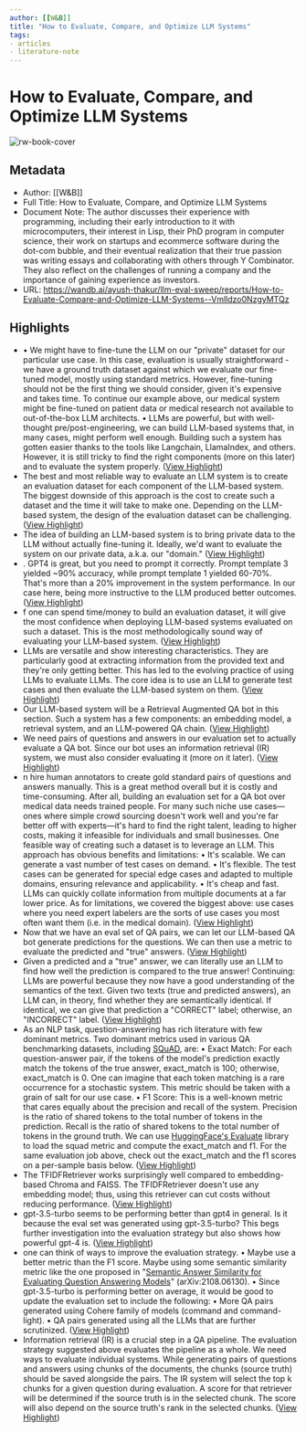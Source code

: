 ```yaml
---
author: [[W&B]]
title: "How to Evaluate, Compare, and Optimize LLM Systems"
tags: 
- articles
- literature-note
---
```

# How to Evaluate, Compare, and Optimize LLM Systems

![rw-book-cover](https://wandb.ai/logo.png)

## Metadata
- Author: [[W&B]]
- Full Title: How to Evaluate, Compare, and Optimize LLM Systems
- Document Note: The author discusses their experience with programming, including their early introduction to it with microcomputers, their interest in Lisp, their PhD program in computer science, their work on startups and ecommerce software during the dot-com bubble, and their eventual realization that their true passion was writing essays and collaborating with others through Y Combinator. They also reflect on the challenges of running a company and the importance of gaining experience as investors.
- URL: https://wandb.ai/ayush-thakur/llm-eval-sweep/reports/How-to-Evaluate-Compare-and-Optimize-LLM-Systems--Vmlldzo0NzgyMTQz

## Highlights
- • We might have to fine-tune the LLM on our "private" dataset for our particular use case. In this case, evaluation is usually straightforward - we have a ground truth dataset against which we evaluate our fine-tuned model, mostly using standard metrics. However, fine-tuning should not be the first thing we should consider, given it's expensive and takes time. To continue our example above, our medical system might be fine-tuned on patient data or medical research not available to out-of-the-box LLM architects.
  • LLMs are powerful, but with well-thought pre/post-engineering, we can build LLM-based systems that, in many cases, might perform well enough. Building such a system has gotten easier thanks to the tools like Langchain, LlamaIndex, and others. However, it is still tricky to find the right components (more on this later) and to evaluate the system properly. ([View Highlight](https://read.readwise.io/read/01h55ap2z3drts4qpwqnfabtct))
- The best and most reliable way to evaluate an LLM system is to create an evaluation dataset for each component of the LLM-based system. The biggest downside of this approach is the cost to create such a dataset and the time it will take to make one. Depending on the LLM-based system, the design of the evaluation dataset can be challenging. ([View Highlight](https://read.readwise.io/read/01h55aqt7vynyf9fx2evyfnrdm))
- The idea of building an LLM-based system is to bring private data to the LLM without actually fine-tuning it. Ideally, we'd want to evaluate the system on our private data, a.k.a. our "domain." ([View Highlight](https://read.readwise.io/read/01h55ar5cvzd4dmcdmnfe2xzrr))
- . GPT4 is great, but you need to prompt it correctly. Prompt template 3 yielded ~90% accuracy, while prompt template 1 yielded 60-70%. That's more than a 20% improvement in the system performance. In our case here, being more instructive to the LLM produced better outcomes. ([View Highlight](https://read.readwise.io/read/01h55avvtjgmxd77p2537arygb))
- f one can spend time/money to build an evaluation dataset, it will give the most confidence when deploying LLM-based systems evaluated on such a dataset. This is the most methodologically sound way of evaluating your LLM-based system. ([View Highlight](https://read.readwise.io/read/01h55awpfn3eept1qs1tm864kt))
- LLMs are versatile and show interesting characteristics. They are particularly good at extracting information from the provided text and they're only getting better. This has led to the evolving practice of using LLMs to evaluate LLMs. The core idea is to use an LLM to generate test cases and then evaluate the LLM-based system on them. ([View Highlight](https://read.readwise.io/read/01h55ax3qzzkbanzah4n3czrc5))
- Our LLM-based system will be a Retrieval Augmented QA bot in this section. Such a system has a few components: an embedding model, a retrieval system, and an LLM-powered QA chain. ([View Highlight](https://read.readwise.io/read/01h55axdgx1jmqsm2bxb3fdx3t))
- We need pairs of questions and answers in our evaluation set to actually evaluate a QA bot. Since our bot uses an information retrieval (IR) system, we must also consider evaluating it (more on it later). ([View Highlight](https://read.readwise.io/read/01h55azygrpa6xwa3e5yeaj7kr))
- n hire human annotators to create gold standard pairs of questions and answers manually. This is a great method overall but it is costly and time-consuming. After all, building an evaluation set for a QA bot over medical data needs trained people. For many such niche use cases—ones where simple crowd sourcing doesn't work well and you're far better off with experts—it's hard to find the right talent, leading to higher costs, making it infeasible for individuals and small businesses. One feasible way of creating such a dataset is to leverage an LLM. This approach has obvious benefits and limitations:
  • It's scalable. We can generate a vast number of test cases on demand.
  • It's flexible. The test cases can be generated for special edge cases and adapted to multiple domains, ensuring relevance and applicability.
  • It's cheap and fast. LLMs can quickly collate information from multiple documents at a far lower price.
  As for limitations, we covered the biggest above: use cases where you need expert labelers are the sorts of use cases you most often want them (i.e. in the medical domain). ([View Highlight](https://read.readwise.io/read/01h55b0w7d87ehhrzts0nttx1k))
- Now that we have an eval set of QA pairs, we can let our LLM-based QA bot generate predictions for the questions. We can then use a metric to evaluate the predicted and "true" answers. ([View Highlight](https://read.readwise.io/read/01h55b3dm2y2q05erz3n7r6e3q))
- Given a predicted and a "true" answer, we can literally use an LLM to find how well the prediction is compared to the true answer! Continuing: LLMs are powerful because they now have a good understanding of the semantics of the text. Given two texts (true and predicted answers), an LLM can, in theory, find whether they are semantically identical. If identical, we can give that prediction a "CORRECT" label; otherwise, an "INCORRECT" label. ([View Highlight](https://read.readwise.io/read/01h55b3qcdfmv33j6ewmhwnk7e))
- As an NLP task, question-answering has rich literature with few dominant metrics. Two dominant metrics used in various QA benchmarking datasets, including [SQuAD](https://rajpurkar.github.io/SQuAD-explorer/), are:
  • Exact Match: For each question-answer pair, if the tokens of the model's prediction exactly match the tokens of the true answer, exact_match is 100; otherwise, exact_match is 0. One can imagine that each token matching is a rare occurrence for a stochastic system. This metric should be taken with a grain of salt for our use case.
  • F1 Score: This is a well-known metric that cares equally about the precision and recall of the system. Precision is the ratio of shared tokens to the total number of tokens in the prediction. Recall is the ratio of shared tokens to the total number of tokens in the ground truth.
  We can use [HuggingFace's Evaluate](https://github.com/huggingface/evaluate) library to load the squad metric and compute the exact_match and f1. For the same evaluation job above, check out the exact_match and the f1 scores on a per-sample basis below. ([View Highlight](https://read.readwise.io/read/01h55b575xbdgwkm0mytk3wm3w))
- The TFIDFRetriever works surprisingly well compared to embedding-based Chroma and FAISS. The TFIDFRetriever doesn't use any embedding model; thus, using this retriever can cut costs without reducing performance. ([View Highlight](https://read.readwise.io/read/01h55b7wwy62eyp455z7vgbgs8))
- gpt-3.5-turbo seems to be performing better than gpt4 in general. Is it because the eval set was generated using gpt-3.5-turbo? This begs further investigation into the evaluation strategy but also shows how powerful gpt-4 is. ([View Highlight](https://read.readwise.io/read/01h55b8715snrqavw4ksn3d8pc))
- one can think of ways to improve the evaluation strategy.
  • Maybe use a better metric than the F1 score. Maybe using some semantic similarity metric like the one proposed in "[Semantic Answer Similarity for Evaluating Question Answering Models](https://arxiv.org/abs/2108.06130)" (arXiv:2108.06130).
  • Since gpt-3.5-turbo is performing better on average, it would be good to update the evaluation set to include the following:
  • More QA pairs generated using Cohere family of models (command and command-light).
  • QA pairs generated using all the LLMs that are further scrutinized. ([View Highlight](https://read.readwise.io/read/01h55b94h23frxvqbh302rzx7w))
- Information retrieval (IR) is a crucial step in a QA pipeline. The evaluation strategy suggested above evaluates the pipeline as a whole. We need ways to evaluate individual systems.
  While generating pairs of questions and answers using chunks of the documents, the chunks (source truth) should be saved alongside the pairs. The IR system will select the top k chunks for a given question during evaluation. A score for that retriever will be determined if the source truth is in the selected chunk. The score will also depend on the source truth's rank in the selected chunks. ([View Highlight](https://read.readwise.io/read/01h55b9kf20g13khjn1m4axdzx))
